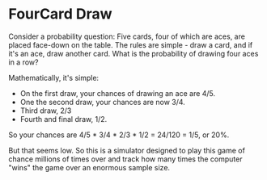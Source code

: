 FourCard Draw
=============

Consider a probability question: Five cards, four of which are aces, are placed face-down on the table. The rules are simple - draw a card, and if it's an ace, draw another card. What is the probability of drawing four aces in a row?

Mathematically, it's simple:

* On the first draw, your chances of drawing an ace are 4/5.
* One the second draw, your chances are now 3/4.
* Third draw, 2/3
* Fourth and final draw, 1/2.

So your chances are 4/5 * 3/4 * 2/3 * 1/2 = 24/120 = 1/5, or 20%.

But that seems low. So this is a simulator designed to play this game of chance millions of times over and track how many times the computer "wins" the game over an enormous sample size.
